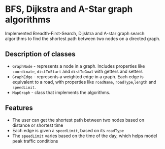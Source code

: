 # BFS, Dijkstra and A-Star graph algorithms
Implemented Breadth-First-Search, Dijsktra and A-star graph search algorithms to find the shortest path between two nodes on a directed graph. 

## Description of classes
* ```GraphNode``` - represents a node in a graph. Includes properties like ```coordinate```, ```distToStart``` and ```distToGoal``` with getters and setters
* ```GraphEdge``` - represents a weighted edge in a graph. Each edge is equivalent to a road, with properties like ```roadName```, ```roadType```,```length```
and ```speedLimit```.
* ```MapGraph``` - class that implements the algorithms.

## Features
* The user can get the shortest path between two nodes based on distance or shortest time
* Each edge is given a ```speedLimit```, based on its ```roadType```
* The ```speedLimit``` varies based on the time of the day, which helps model peak traffic conditions

